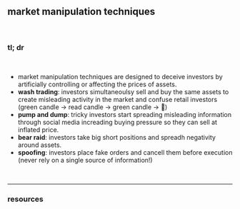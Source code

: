 ## market manipulation techniques

<br>

### tl; dr

<br>

* market manipulation techniques are designed to deceive investors by artificially controlling or affecting the prices of assets.
* **wash trading**: investors simultaneoulsy sell and buy the same assets to create misleading activity in the market and confuse retail investors (green candle -> read candle -> green candle -> 🤔)
* **pump and dump**: tricky investors start spreading misleading information through social media increading buying pressure so they can sell at inflated price.
* **bear raid**: investors take big short positions and spreadh negativity around assets.
* **spoofing**: investors place fake orders and cancell them before execution (never rely on a single source of information!)



<br>

----

### resources

